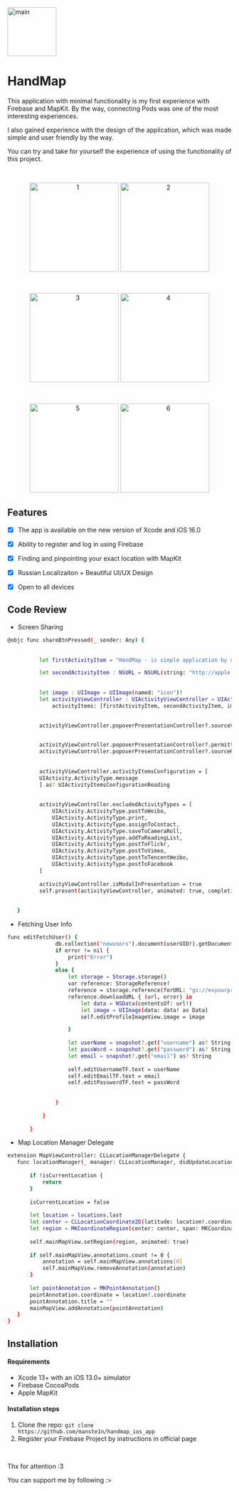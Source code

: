 
<p align="left">
  <img src="https://github.com/manste1n/handmap_ios_app/blob/main/Screens/icon.png" width="110" title="main">
</p>






# HandMap

This application with minimal functionality is my first experience with Firebase and MapKit. 
By the way, connecting Pods was one of the most interesting experiences. 

I also gained experience with the design of the application, which was made simple and user friendly by the way.

You can try and take for yourself the experience of using the functionality of this project.


&nbsp;

<p align="center">
  <img src="https://github.com/manste1n/handmap_ios_app/blob/main/Screens/1.png" width="200" title="1">
  <img src="https://github.com/manste1n/handmap_ios_app/blob/main/Screens/2.png" width="200" title="2">
  
</p>

&nbsp;

<p align="center">
  <img src="https://github.com/manste1n/handmap_ios_app/blob/main/Screens/3.png" width="200" title="3">
  <img src="https://github.com/manste1n/handmap_ios_app/blob/main/Screens/4.png" width="200" title="4">
  
</p>

&nbsp;

<p align="center">
  <img src="https://github.com/manste1n/handmap_ios_app/blob/main/Screens/5.png" width="200" title="5">
  <img src="https://github.com/manste1n/handmap_ios_app/blob/main/Screens/6.png" width="200" title="6">
  
</p>




## Features

- [x] The app is available on the new version of Xcode and iOS 16.0 
- [x] Ability to register and log in using Firebase
- [x] Finding and pinpointing your exact location with MapKit
- [x] Russian Localizaiton + Beautiful UI/UX Design
- [x] Open to all devices 




## Code Review

 - Screen Sharing
 ```sh
@objc func shareBtnPressed(_ sender: Any) {
        
       
           let firstActivityItem = "HandMap - is simple application by using Map API and Firebase."

           let secondActivityItem : NSURL = NSURL(string: "http://apple.com/")!
           
     
           let image : UIImage = UIImage(named: "icon")!
           let activityViewController : UIActivityViewController = UIActivityViewController(
               activityItems: [firstActivityItem, secondActivityItem, image], applicationActivities: nil)
           

           activityViewController.popoverPresentationController?.sourceView = (sender as! UIButton)
           

           activityViewController.popoverPresentationController?.permittedArrowDirections = UIPopoverArrowDirection.down
           activityViewController.popoverPresentationController?.sourceRect = CGRect(x: 150, y: 150, width: 0, height: 0)
           
  
           activityViewController.activityItemsConfiguration = [
           UIActivity.ActivityType.message
           ] as? UIActivityItemsConfigurationReading
           
          
           activityViewController.excludedActivityTypes = [
               UIActivity.ActivityType.postToWeibo,
               UIActivity.ActivityType.print,
               UIActivity.ActivityType.assignToContact,
               UIActivity.ActivityType.saveToCameraRoll,
               UIActivity.ActivityType.addToReadingList,
               UIActivity.ActivityType.postToFlickr,
               UIActivity.ActivityType.postToVimeo,
               UIActivity.ActivityType.postToTencentWeibo,
               UIActivity.ActivityType.postToFacebook
           ]
           
           activityViewController.isModalInPresentation = true
           self.present(activityViewController, animated: true, completion: nil)
        
        
    }

``` 

 - Fetching User Info
 ```sh
func editFetchUser() {
                db.collection("newusers").document(userUID!).getDocument { [self] snapshot, error in
                if error != nil {
                    print("Error")
                }
                else {
                    let storage = Storage.storage()
                    var reference: StorageReference!
                    reference = storage.reference(forURL: "gs://exyourproject.com/useravatars/\(userUID!)")
                    reference.downloadURL { (url, error) in
                        let data = NSData(contentsOf: url!)
                        let image = UIImage(data: data! as Data)
                        self.editProfileImageView.image = image

                    }
                    
                    let userName = snapshot?.get("username") as? String
                    let passWord = snapshot?.get("password") as? String
                    let email = snapshot?.get("email") as? String
                    
                    self.editUsernameTF.text = userName
                    self.editEmailTF.text = email
                    self.editPasswordTF.text = passWord
             
                    
                } 
                
            }
            
        }
``` 



 - Map Location Manager Delegate
 ```sh
extension MapViewController: CLLocationManagerDelegate {
    func locationManager(_ manager: CLLocationManager, didUpdateLocations locations: [CLLocation]) {
        
        if !isCurrentLocation {
            return
        }
        
        isCurrentLocation = false
        
        let location = locations.last
        let center = CLLocationCoordinate2D(latitude: location!.coordinate.latitude, longitude: location!.coordinate.longitude)
        let region = MKCoordinateRegion(center: center, span: MKCoordinateSpan(latitudeDelta: 0.01, longitudeDelta: 0.01))
        
        self.mainMapView.setRegion(region, animated: true)
        
        if self.mainMapView.annotations.count != 0 {
            annotation = self.mainMapView.annotations[0]
            self.mainMapView.removeAnnotation(annotation)
        }
        
        let pointAnnotation = MKPointAnnotation()
        pointAnnotation.coordinate = location!.coordinate
        pointAnnotation.title = ""
        mainMapView.addAnnotation(pointAnnotation)
    }
}
``` 


## Installation

#### Requirements
- Xcode 13+ with an iOS 13.0+ simulator
- Firebase CocoaPods
- Apple MapKit

#### Installation steps
1. Clone the repo: `git clone https://github.com/manste1n/handmap_ios_app`
2. Register your Firebase Project by instructions in official page




&nbsp;



Thx for attention :3

You can support me by following :>
